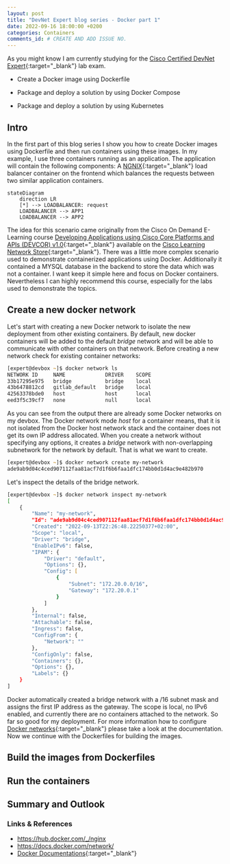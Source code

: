 ```yaml
---
layout: post
title: "DevNet Expert blog series - Docker part 1"
date: 2022-09-16 18:00:00 +0200
categories: Containers
comments_id: # CREATE AND ADD ISSUE NO.
---
```


As you might know I am currently studying for the [Cisco Certified DevNet Expert](https://learningnetwork.cisco.com/s/devnet-expert){:target="_blank"} lab exam.

- Create a Docker image using Dockerfile

- Package and deploy a solution by using Docker Compose

- Package and deploy a solution by using Kubernetes

## Intro

In the first part of this blog series I show you how to create Docker images using Dockerfile and then run containers using these images. In my example, I use three containers running as an application. The application will contain the following components: A [NGNIX](https://hub.docker.com/_/nginx){:target="_blank"} load balancer container on the frontend which balances the requests between two similar application containers.

```mermaid
stateDiagram 
    direction LR
    [*] --> LOADBALANCER: request
    LOADBALANCER --> APP1
    LOADBALANCER --> APP2
```

The idea for this scenario came originally from the Cisco On Demand E-Learning course [Developing Applications using Cisco Core Platforms and APIs (DEVCOR) v1.0](https://learningnetworkstore.cisco.com/on-demand-e-learning/developing-applications-using-cisco-core-platforms-and-apis-devcor-v1.0/ELT-DEVCOR-V1-024035.html){:target="_blank"} available on the [Cisco Learning Network Store](https://learningnetworkstore.cisco.com){:target="_blank"}. There was a little more complex scenario used to demonstrate containerized applications using Docker. Additionally it contained a MYSQL database in the backend to store the data which was not a container. I want keep it simple here and focus on Docker containers. Nevertheless I can highly recommend this course, especially for the labs used to demonstrate the topics.

## Create a new docker network

Let's start with creating a new Docker network to isolate the new deployment from other existing containers. By default, new docker containers will be added to the default *bridge* network and will be able to communicate with other containers on that network. Before creating a new network check for existing container networks:

```zsh
[expert@devbox ~]$ docker network ls
NETWORK ID     NAME             DRIVER    SCOPE
33b17295e975   bridge           bridge    local
43b6478812cd   gitlab_default   bridge    local
42563378bde0   host             host      local
eed3f5c39cf7   none             null      local
```

As you can see from the output there are already some Docker networks on my devbox. The Docker network mode *host* for a container means, that it is not isolated from the Docker host network stack and the container does not get its own IP address allocated. When you create a network without specifying any options, it creates a *bridge* network with non-overlapping subnetwork for the network by default. That is what we want to create.

```zsh
[expert@devbox ~]$ docker network create my-network
ade9ab9d04c4ced907112faa81acf7d1f6b6faa1dfc174bb0d1d4ac9e482b970
```

Let's inspect the details of the bridge network.

```zsh
[expert@devbox ~]$ docker network inspect my-network
[
    {
        "Name": "my-network",
        "Id": "ade9ab9d04c4ced907112faa81acf7d1f6b6faa1dfc174bb0d1d4ac9e482b970",
        "Created": "2022-09-13T22:26:48.22250377+02:00",
        "Scope": "local",
        "Driver": "bridge",
        "EnableIPv6": false,
        "IPAM": {
            "Driver": "default",
            "Options": {},
            "Config": [
                {
                    "Subnet": "172.20.0.0/16",
                    "Gateway": "172.20.0.1"
                }
            ]
        },
        "Internal": false,
        "Attachable": false,
        "Ingress": false,
        "ConfigFrom": {
            "Network": ""
        },
        "ConfigOnly": false,
        "Containers": {},
        "Options": {},
        "Labels": {}
    }
]
```

Docker automatically created a bridge network with a /16 subnet mask and assigns the first IP address as the gateway. The scope is local, no IPv6 enabled, and currently there are no containers attached to the network. So far so good for my deployment. For more information how to configure [Docker networks](https://docs.docker.com/network/){:target="_blank"} please take a look at the documentation. Now we continue with the Dockerfiles for building the images.

## Build the images from Dockerfiles

## Run the containers

## Summary and Outlook

### Links & References

- https://hub.docker.com/_/nginx
- https://docs.docker.com/network/
- [Docker Documentations](https://docs.docker.com){:target="_blank"}
